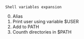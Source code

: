 	Shell variables expansion
0. Alias
1. Print user using variable $USER
1. Add to PATH
3. Counth directories in $PATH
